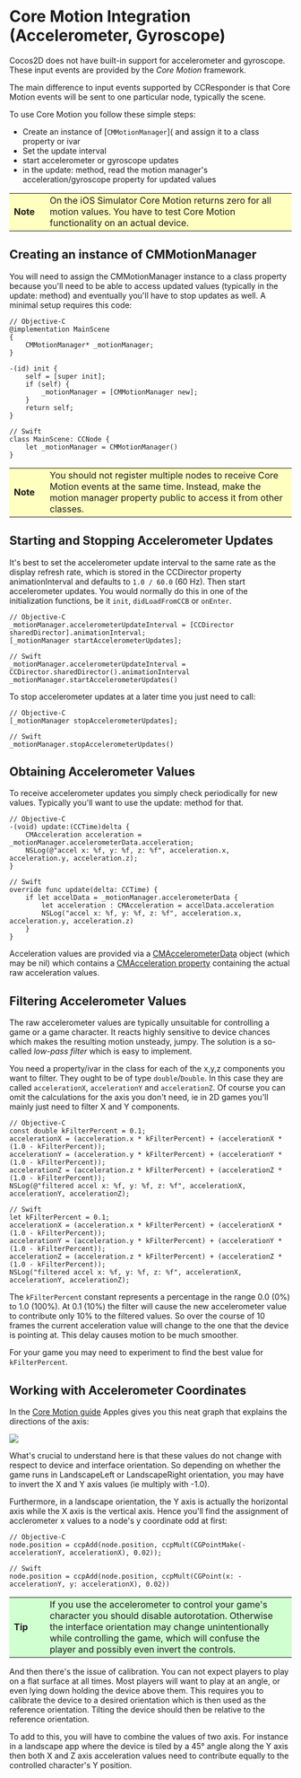 # Core Motion Integration (Accelerometer, Gyroscope)

Cocos2D does not have built-in support for accelerometer and gyroscope. These input events are provided by the *Core Motion* framework.

The main difference to input events supported by CCResponder is that Core Motion events will be sent to one particular node, typically the scene. 

To use Core Motion you follow these simple steps:

- Create an instance of [`CMMotionManager`]( and assign it to a class property or ivar
- Set the update interval
- start accelerometer or gyroscope updates
- in the update: method, read the motion manager's acceleration/gyroscope property for updated values

<table border="0"><tr><td width="48px" bgcolor="#ffffc0"><strong>Note</strong></td><td bgcolor="#ffffc0">
On the iOS Simulator Core Motion returns zero for all motion values. You have to test Core Motion functionality on an actual device.
</td></tr></table>

## Creating an instance of CMMotionManager

You will need to assign the CMMotionManager instance to a class property because you'll need to be able to access updated values (typically in the update: method) and eventually you'll have to stop updates as well. A minimal setup requires this code:

	// Objective-C
	@implementation MainScene
	{
	    CMMotionManager* _motionManager;
	}

	-(id) init {
		self = [super init];
		if (self) {
			_motionManager = [CMMotionManager new];
		}
		return self;
	}

	// Swift
	class MainScene: CCNode {
    	let _motionManager = CMMotionManager()
	}
	
<table border="0"><tr><td width="48px" bgcolor="#ffffc0"><strong>Note</strong></td><td bgcolor="#ffffc0">
You should not register multiple nodes to receive Core Motion events at the same time. Instead, make the motion manager property public to access it from other classes.
</td></tr></table>

## Starting and Stopping Accelerometer Updates

It's best to set the accelerometer update interval to the same rate as the display refresh rate, which is stored in the CCDirector property animationInterval and defaults to `1.0 / 60.0` (60 Hz). Then start accelerometer updates. You would normally do this in one of the initialization functions, be it `init`, `didLoadFromCCB` or `onEnter`.

	// Objective-C
    _motionManager.accelerometerUpdateInterval = [CCDirector sharedDirector].animationInterval;
    [_motionManager startAccelerometerUpdates];

	// Swift
    _motionManager.accelerometerUpdateInterval = CCDirector.sharedDirector().animationInterval
    _motionManager.startAccelerometerUpdates()

To stop accelerometer updates at a later time you just need to call:

	// Objective-C
    [_motionManager stopAccelerometerUpdates];

	// Swift
    _motionManager.stopAccelerometerUpdates()


## Obtaining Accelerometer Values

To receive accelerometer updates you simply check periodically for new values. Typically you'll want to use the update: method for that.

	// Objective-C
	-(void) update:(CCTime)delta {
	    CMAcceleration acceleration = _motionManager.accelerometerData.acceleration;
    	NSLog(@"accel x: %f, y: %f, z: %f", acceleration.x, acceleration.y, acceleration.z);
	}

	// Swift
    override func update(delta: CCTime) {
        if let accelData = _motionManager.accelerometerData {
            let acceleration : CMAcceleration = accelData.acceleration
            NSLog("accel x: %f, y: %f, z: %f", acceleration.x, acceleration.y, acceleration.z)
        }
    }

Acceleration values are provided via a [CMAccelerometerData](https://developer.apple.com/library/ios/documentation/CoreMotion/Reference/CMAccelerometerData_Class/index.html) object (which may be nil) which contains a [CMAcceleration property](https://developer.apple.com/library/ios/documentation/CoreMotion/Reference/CMAccelerometerData_Class/index.html#//apple_ref/c/tdef/CMAcceleration) containing the actual raw acceleration values.

## Filtering Accelerometer Values

The raw accelerometer values are typically unsuitable for controlling a game or a game character. It reacts highly sensitive to device chances which makes the resulting motion unsteady, jumpy. The solution is a so-called *low-pass filter* which is easy to implement.

You need a property/ivar in the class for each of the x,y,z components you want to filter. They ought to be of type `double`/`Double`. In this case they are called `accelerationX`, `accelerationY` and `accelerationZ`. Of course you can omit the calculations for the axis you don't need, ie in 2D games you'll mainly just need to filter X and Y components.

	// Objective-C
    const double kFilterPercent = 0.1;
    accelerationX = (acceleration.x * kFilterPercent) + (accelerationX * (1.0 - kFilterPercent));
    accelerationY = (acceleration.y * kFilterPercent) + (accelerationY * (1.0 - kFilterPercent));
    accelerationZ = (acceleration.z * kFilterPercent) + (accelerationZ * (1.0 - kFilterPercent));
    NSLog(@"filtered accel x: %f, y: %f, z: %f", accelerationX, accelerationY, accelerationZ);

	// Swift
    let kFilterPercent = 0.1;
    accelerationX = (acceleration.x * kFilterPercent) + (accelerationX * (1.0 - kFilterPercent));
    accelerationY = (acceleration.y * kFilterPercent) + (accelerationY * (1.0 - kFilterPercent));
    accelerationZ = (acceleration.z * kFilterPercent) + (accelerationZ * (1.0 - kFilterPercent));
    NSLog("filtered accel x: %f, y: %f, z: %f", accelerationX, accelerationY, accelerationZ);

The `kFilterPercent` constant represents a percentage in the range 0.0 (0%) to 1.0 (100%). At 0.1 (10%) the filter will cause the new accelerometer value to contribute only 10% to the filtered values. So over the course of 10 frames the current acceleration value will change to the one that the device is pointing at. This delay causes motion to be much smoother.

For your game you may need to experiment to find the best value for `kFilterPercent`.


## Working with Accelerometer Coordinates

In the [Core Motion guide](https://developer.apple.com/library/ios/documentation/EventHandling/Conceptual/EventHandlingiPhoneOS/motion_event_basics/motion_event_basics.html#//apple_ref/doc/uid/TP40009541-CH6-SW4) Apples gives you this neat graph that explains the directions of the axis:

![](https://developer.apple.com/library/ios/documentation/EventHandling/Conceptual/EventHandlingiPhoneOS/Art/acceleration_axes_2x.png)

What's crucial to understand here is that these values do not change with respect to device and interface orientation. So depending on whether the game runs in LandscapeLeft or LandscapeRight orientation, you may have to invert the X and Y axis values (ie multiply with -1.0).

Furthermore, in a landscape orientation, the Y axis is actually the horizontal axis while the X axis is the vertical axis. Hence you'll find the assignment of acclerometer x values to a node's y coordinate odd at first:

	// Objective-C
    node.position = ccpAdd(node.position, ccpMult(CGPointMake(-accelerationY, accelerationX), 0.02));

	// Swift
    node.position = ccpAdd(node.position, ccpMult(CGPoint(x: -accelerationY, y: accelerationX), 0.02))

<table border="0"><tr><td width="48px" bgcolor="#d0ffd0"><strong>Tip</strong></td><td bgcolor="#d0ffd0">
If you use the accelerometer to control your game's character you should disable autorotation. Otherwise the interface orientation may change unintentionally while controlling the game, which will confuse the player and possibly even invert the controls.
</td></tr></table>

And then there's the issue of calibration. You can not expect players to play on a flat surface at all times. Most players will want to play at an angle, or even lying down holding the device above them. This requires you to calibrate the device to a desired orientation which is then used as the reference orientation. Tilting the device should then be relative to the reference orientation.

To add to this, you will have to combine the values of two axis. For instance in a landscape app where the device is tiled by a 45° angle along the Y axis then both X and Z axis acceleration values need to contribute equally to the controlled character's Y position.
